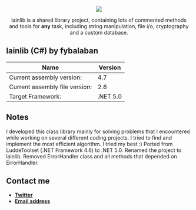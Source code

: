 <p align="center">
    <a href="https://github.com/fybalaban/lainlib">
        <img src="https://drive.google.com/uc?id=1WiDE2GJ1ark1NxPMj_r9IwWEBUfV4aDg" width=auto height=auto>
    </a>
</p>
<p align="center">
    lainlib is a shared library project, containing lots of commented methods and tools for <b>any</b> task, including string manipulation, file i/o, cryptography and a custom database.
</p>

## lainlib (C#) by fybalaban

**Name** | **Version**
-------- | ----------
Current assembly version: | 4.7 
Current assembly file version: | 2.6
Target Framework: | .NET 5.0

## Notes
I developed this class library mainly for solving problems that I encountered while working on several different coding projects. I tried to find and implement the most efficient algorithm. I tried my best :)
Ported from LuddeToolset (.NET Framework 4.6) to .NET 5.0. Renamed the project to lainlib. Removed ErrorHandler class and all methods that depended on ErrorHandler.

## Contact me

* [**Twitter**](https://www.twitter.com/renklicigkofte/ "My Twitter profile")
* [**Email address**](mailto:ferityigitbalaban@gmail.com?subject=[GitHub]%20LuddeToolset "Email me!")

